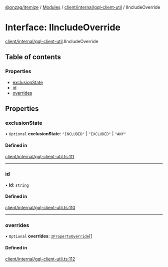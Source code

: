 [@onzag/itemize](../README.md) / [Modules](../modules.md) / [client/internal/gql-client-util](../modules/client_internal_gql_client_util.md) / IIncludeOverride

# Interface: IIncludeOverride

[client/internal/gql-client-util](../modules/client_internal_gql_client_util.md).IIncludeOverride

## Table of contents

### Properties

- [exclusionState](client_internal_gql_client_util.IIncludeOverride.md#exclusionstate)
- [id](client_internal_gql_client_util.IIncludeOverride.md#id)
- [overrides](client_internal_gql_client_util.IIncludeOverride.md#overrides)

## Properties

### exclusionState

• `Optional` **exclusionState**: ``"INCLUDED"`` \| ``"EXCLUDED"`` \| ``"ANY"``

#### Defined in

[client/internal/gql-client-util.ts:111](https://github.com/onzag/itemize/blob/5c2808d3/client/internal/gql-client-util.ts#L111)

___

### id

• **id**: `string`

#### Defined in

[client/internal/gql-client-util.ts:110](https://github.com/onzag/itemize/blob/5c2808d3/client/internal/gql-client-util.ts#L110)

___

### overrides

• `Optional` **overrides**: [`IPropertyOverride`](client_internal_gql_client_util.IPropertyOverride.md)[]

#### Defined in

[client/internal/gql-client-util.ts:112](https://github.com/onzag/itemize/blob/5c2808d3/client/internal/gql-client-util.ts#L112)
